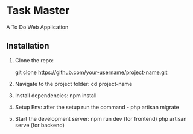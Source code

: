 # Task Master

A To Do Web Application

## Installation

1. Clone the repo:

   git clone https://github.com/your-username/project-name.git

2. Navigate to the project folder:
   cd project-name

3. Install dependencies:
  npm install

4. Setup Env:
    after the setup run the command - php artisan migrate

5. Start the development server:
   npm run dev (for frontend)
   php artisan serve (for backend)

